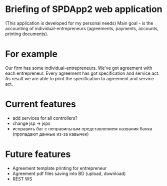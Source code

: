 Briefing of SPDApp2 web application
===================================

(This application is developed for my personal needs) 
Main goal - is the accounting of individual-entrepreneurs (agreements, payments, accounts, 
printing documents).
 
For example
===========
Our firm has some individual-entrepreneurs. We've got agreement with each entrepreneur. Every agreement 
has got specification and service act.
As result we are able to print the specification to agreement and service act.
 
Current features
================
+ add services for all controllers?
+ change jsp -> jspx
+ исправить баг с неправильным представлением названия банка (пропадают данные из-за кавычек)
 
Future features
===============
* Agreement template printing for entrepreneur
* Agreement pdf files saving into BD (upload, download)
* REST WS

